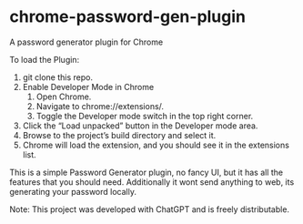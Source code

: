 # chrome-password-gen-plugin
A password generator plugin for Chrome

To load the Plugin:
1) git clone this repo.
2) Enable Developer Mode in Chrome
	1.	Open Chrome.
	2.	Navigate to chrome://extensions/.
	3.	Toggle the Developer mode switch in the top right corner.
3) Click the “Load unpacked” button in the Developer mode area.
4)	Browse to the project’s build directory and select it.
5)	Chrome will load the extension, and you should see it in the extensions list.

This is a simple Password Generator plugin, no fancy UI, but it has all the features that you should need. 
Additionally it wont send anything to web, its generating your password locally.

Note: This project was developed with ChatGPT and is freely distributable.

